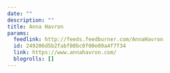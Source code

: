 ```yaml
---
date: ""
description: ""
title: Anna Havron
params:
  feedlink: http://feeds.feedburner.com/AnnaHavron
  id: 249206d5b2fabf80bc0f00e09a4f7f34
  link: https://www.annahavron.com/
  blogrolls: []
---
```

